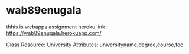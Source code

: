 # wab89enugala
thhis is webapps assignment
heroku link : <https://wab89enugala.herokuapp.com/>

Class Resource: University Attributes: universityname,degree,course,fee
